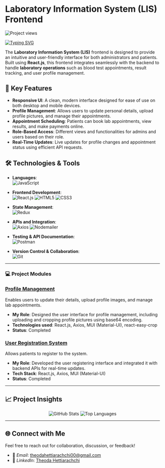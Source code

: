 
# Laboratory Information System (LIS) Frontend

<!-- Dynamic Project Views Counter -->
<p align="left"> <img src="https://komarev.com/ghpvc/?username=YourUsername&label=Project%20views&color=0e75b6&style=flat" alt="Project views" /> </p>

<!-- Typing Animation -->
[![Typing SVG](https://readme-typing-svg.herokuapp.com?color=%2336BCF7&lines=Welcome+to+the+LIS+Frontend!;Streamlining+Laboratory+Operations;Modern+UI+for+Efficient+User+Experience)](https://git.io/typing-svg)

<!-- Intro -->
The **Laboratory Information System (LIS)** frontend is designed to provide an intuitive and user-friendly interface for both administrators and patients. Built using **React.js**, this frontend integrates seamlessly with the backend to handle **laboratory operations** such as blood test appointments, result tracking, and user profile management.

## 🚀 Key Features

- **Responsive UI**: A clean, modern interface designed for ease of use on both desktop and mobile devices.
- **Profile Management**: Allows users to update personal details, upload profile pictures, and manage their appointments.
- **Appointment Scheduling**: Patients can book lab appointments, view results, and make payments online.
- **Role-Based Access**: Different views and functionalities for admins and users based on their role.
- **Real-Time Updates**: Live updates for profile changes and appointment status using efficient API requests.

## 🛠️ Technologies & Tools

- **Languages**:  
  ![JavaScript](https://img.shields.io/badge/JavaScript-%23F7DF1E.svg?style=for-the-badge&logo=javascript&logoColor=black)
  
- **Frontend Development**:  
  ![React.js](https://img.shields.io/badge/React-%2320232a.svg?style=for-the-badge&logo=react&logoColor=%2361DAFB)
  ![HTML5](https://img.shields.io/badge/HTML5-%23E34F26.svg?style=for-the-badge&logo=html5&logoColor=white)
  ![CSS3](https://img.shields.io/badge/CSS3-%231572B6.svg?style=for-the-badge&logo=css3&logoColor=white)

- **State Management**:  
  ![Redux](https://img.shields.io/badge/Redux-%23764ABC.svg?style=for-the-badge&logo=redux&logoColor=white)

- **APIs and Integration**:  
  ![Axios](https://img.shields.io/badge/Axios-%235A29E4.svg?style=for-the-badge&logo=axios&logoColor=white)
  ![Nodemailer](https://img.shields.io/badge/Nodemailer-%2367C8FF.svg?style=for-the-badge&logo=nodemailer&logoColor=white)

- **Testing & API Documentation**:  
  ![Postman](https://img.shields.io/badge/Postman-FF6C37?style=for-the-badge&logo=postman&logoColor=white)
  
- **Version Control & Collaboration**:  
  ![Git](https://img.shields.io/badge/Git-%23F05033.svg?style=for-the-badge&logo=git&logoColor=white)

---

### 💻 Project Modules

### [Profile Management](#)
Enables users to update their details, upload profile images, and manage lab appointments.

- **My Role**: Designed the user interface for profile management, including uploading and cropping profile pictures using base64 encoding.
- **Technologies used**: React.js, Axios, MUI (Material-UI), react-easy-crop
- **Status**: Completed

### [User Registration System](#)
Allows patients to register to the system.

- **My Role**: Developed the user registering interface and integrated it with backend APIs for real-time updates.
- **Tech Stack**: React.js, Axios, MUI (Material-UI)
- **Status**: Completed

---

## 📈 Project Insights

<p align="center">
  <img src="https://github-readme-stats.vercel.app/api?username=YourUsername&show_icons=true&theme=radical" alt="GitHub Stats" />
  <img src="https://github-readme-stats.vercel.app/api/top-langs/?username=YourUsername&layout=compact&theme=radical" alt="Top Languages" />
</p>

---

## 🌐 Connect with Me

Feel free to reach out for collaboration, discussion, or feedback!

- 📧 *Email*: [theodahettiarachchi00@gmail.com](mailto:theodahettiarachchi00@gmail.com)
- 💼 *LinkedIn*: [Theoda Hettiarachchi](https://www.linkedin.com/in/theoda-hettiarachchi-8536b2266/)

